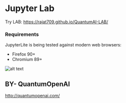 # Jupyter Lab

Try LAB: https://rajat709.github.io/QuantumAI-LAB/



### Requirements

JupyterLite is being tested against modern web browsers:

- Firefox 90+
- Chromium 89+

![alt text](https://github.com/rajat709/QuantumAI-LAB/blob/main/QuantumAI-1.png/)

## BY- QuantumOpenAI
http://quantumopenai.com/
